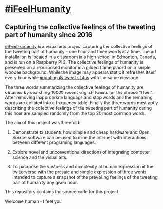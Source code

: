 # [#iFeelHumanity](https://twitter.com/iFeelHumanity)
## Capturing the collective feelings of the tweeting part of humanity since 2016

[#iFeelHumanity](https://twitter.com/iFeelHumanity) is a visual arts project capturing the collective feelings of the tweeting part of humanity - one hour and three words at a time. The art installation is located in a classroom in a high school in Edmonton, Canada, and is run on a Raspberry Pi 3. The collective feelings of humanity is presented on a repurposed monitor in a gilded frame placed on a simple wooden background. While the image may appears static it refreshes itself every hour while [updating its tweet status](https://twitter.com/iFeelHumanity) with the same message.

The three words summarizing the collective feelings of humanity are obtained by searching 10000 recent english tweets for the phrase "I feel". After removing inappropriate language and stop words and the remaining words are collated into a frequency table. Finally the three words most aptly describing the collective feelings of the tweeting part of humanity during this hour are sampled randomly from the top 20 most common words.

The aim of this project was threefold:

1. Demonstrate to students how simple and cheap hardware and Open Source software can be used to mine the Internet with interactions between different programing languages.

2. Explore novel and unconventional directions of integrating computer science and the visual arts.

3. To juxtapose the vastness and complexity of human expression of the twitterverse with the prosaic and simple expression of three words intended to capture a snapshot of the prevailing feelings of the tweeting part of humanity any given hour.

This repository contains the source code for this project.

Welcome human - I feel you!
